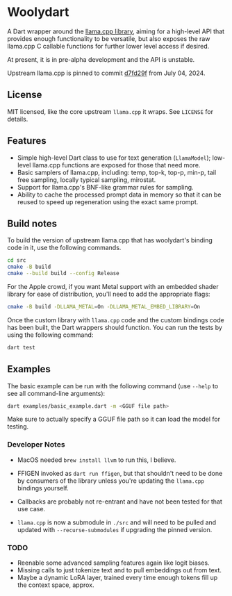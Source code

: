 # Woolydart

A Dart wrapper around the [llama.cpp library](https://github.com/ggerganov/llama.cpp), aiming for a high-level
API that provides enough functionality to be versatile, but also exposes the raw llama.cpp C callable functions
for further lower level access if desired.

At present, it is in pre-alpha development and the API is unstable. 

Upstream llama.cpp is pinned to commit [d7fd29f](https://github.com/ggerganov/llama.cpp/commit/d7fd29fff16456ce9c3a23fd2d09a66256b05aff)
from July 04, 2024.


## License

MIT licensed, like the core upstream `llama.cpp` it wraps. See `LICENSE` for details.


## Features

* Simple high-level Dart class to use for text generation (`LlamaModel`); low-level llama.cpp functions are exposed for those that need more.
* Basic samplers of llama.cpp, including: temp, top-k, top-p, min-p, tail free sampling, locally typical sampling, mirostat.
* Support for llama.cpp's BNF-like grammar rules for sampling.
* Ability to cache the processed prompt data in memory so that it can be reused to speed up regeneration using the exact same prompt.


## Build notes

To build the version of upstream llama.cpp that has woolydart's binding code in it, use the following commands.

```bash
cd src
cmake -B build
cmake --build build --config Release
```

For the Apple crowd, if you want Metal support with an embedded shader library for ease of distribution, you'll need to
add the appropriate flags:

```bash
cmake -B build -DLLAMA_METAL=On -DLLAMA_METAL_EMBED_LIBRARY=On
```

Once the custom library with `llama.cpp` code and the custom bindings code has been built, the Dart wrappers should function. You can run the
tests by using the following command:

```bash
dart test
```


## Examples

The basic example can be run with the following command (use `--help` to see all command-line arguments):

```bash
dart examples/basic_example.dart -m <GGUF file path>
```

Make sure to actually specify a GGUF file path so it can load the model for testing.


### Developer Notes

* MacOS needed `brew install llvm` to run this, I believe.

* FFIGEN invoked as `dart run ffigen`, but that shouldn't need to be done by consumers of the library unless you're
  updating the `llama.cpp` bindings yourself.

* Callbacks are probably not re-entrant and have not been tested for that use case.

* `llama.cpp` is now a submodule in `./src` and will need to be pulled and updated with `--recurse-submodules` if upgrading the 
pinned version.


### TODO

* Reenable some advanced sampling features again like logit biases.
* Missing calls to just tokenize text and to pull embeddings out from text.
* Maybe a dynamic LoRA layer, trained every time enough tokens fill up the context space, approx.